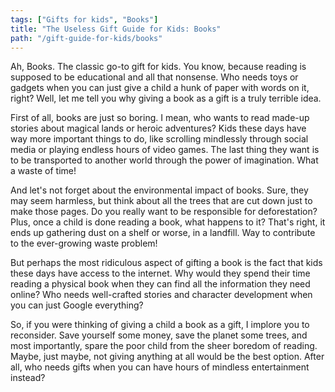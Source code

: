 ```yaml
---
tags: ["Gifts for kids", "Books"]
title: "The Useless Gift Guide for Kids: Books"
path: "/gift-guide-for-kids/books"
---
```


Ah, Books. The classic go-to gift for kids. You know, because reading is supposed to be educational and all that nonsense. Who needs toys or gadgets when you can just give a child a hunk of paper with words on it, right? Well, let me tell you why giving a book as a gift is a truly terrible idea.

First of all, books are just so boring. I mean, who wants to read made-up stories about magical lands or heroic adventures? Kids these days have way more important things to do, like scrolling mindlessly through social media or playing endless hours of video games. The last thing they want is to be transported to another world through the power of imagination. What a waste of time!

And let's not forget about the environmental impact of books. Sure, they may seem harmless, but think about all the trees that are cut down just to make those pages. Do you really want to be responsible for deforestation? Plus, once a child is done reading a book, what happens to it? That's right, it ends up gathering dust on a shelf or worse, in a landfill. Way to contribute to the ever-growing waste problem!

But perhaps the most ridiculous aspect of gifting a book is the fact that kids these days have access to the internet. Why would they spend their time reading a physical book when they can find all the information they need online? Who needs well-crafted stories and character development when you can just Google everything?

So, if you were thinking of giving a child a book as a gift, I implore you to reconsider. Save yourself some money, save the planet some trees, and most importantly, spare the poor child from the sheer boredom of reading. Maybe, just maybe, not giving anything at all would be the best option. After all, who needs gifts when you can have hours of mindless entertainment instead?